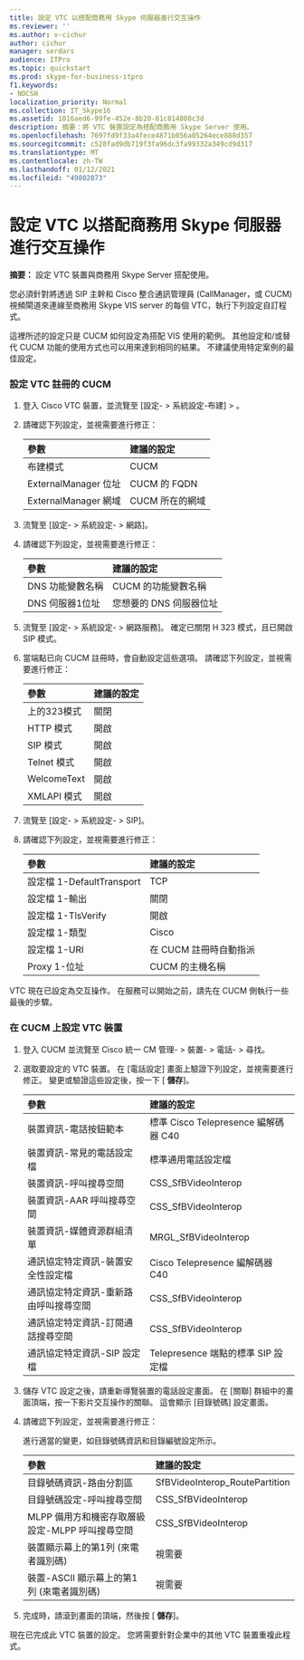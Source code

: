 ```yaml
---
title: 設定 VTC 以搭配商務用 Skype 伺服器進行交互操作
ms.reviewer: ''
ms.author: v-cichur
author: cichur
manager: serdars
audience: ITPro
ms.topic: quickstart
ms.prod: skype-for-business-itpro
f1.keywords:
- NOCSH
localization_priority: Normal
ms.collection: IT_Skype16
ms.assetid: 1016aed6-99fe-452e-8b20-81c814808c3d
description: 摘要：將 VTC 裝置設定為搭配商務用 Skype Server 使用。
ms.openlocfilehash: 7697fd9f33a4fece4871b056a05264ece888d357
ms.sourcegitcommit: c528fad9db719f3fa96dc3fa99332a349cd9d317
ms.translationtype: MT
ms.contentlocale: zh-TW
ms.lasthandoff: 01/12/2021
ms.locfileid: "49802073"
---
```

# <a name="configure-a-vtc-for-interoperation-with-skype-for-business-server"></a>設定 VTC 以搭配商務用 Skype 伺服器進行交互操作
 
**摘要：** 設定 VTC 裝置與商務用 Skype Server 搭配使用。
  
您必須針對將透過 SIP 主幹和 Cisco 整合通訊管理員 (CallManager，或 CUCM) 視頻閘道來連線至商務用 Skype VIS server 的每個 VTC，執行下列設定自訂程式。
  
這裡所述的設定只是 CUCM 如何設定為搭配 VIS 使用的範例。 其他設定和/或替代 CUCM 功能的使用方式也可以用來達到相同的結果。 不建議使用特定案例的最佳設定。
  
### <a name="configure-a-vtc-registered-with-cucm"></a>設定 VTC 註冊的 CUCM

1. 登入 Cisco VTC 裝置，並流覽至 [設定- \> 系統設定-布建] \> 。
    
2. 請確認下列設定，並視需要進行修正： 
    
   |**參數**|**建議的設定**|
   |:-----|:-----|
   |布建模式  <br/> | CUCM <br/> |
   |ExternalManager 位址  <br/> | CUCM 的 FQDN <br/> |
   | ExternalManager 網域 <br/> |CUCM 所在的網域  <br/> |
   
3. 流覽至 [設定- \> 系統設定- \> 網路]。
    
4. 請確認下列設定，並視需要進行修正： 
    
   |**參數**|**建議的設定**|
   |:-----|:-----|
   |DNS 功能變數名稱  <br/> | CUCM 的功能變數名稱 <br/> |
   |DNS 伺服器1位址  <br/> | 您想要的 DNS 伺服器位址 <br/> |
   
5. 流覽至 [設定- \> 系統設定- \> 網路服務]。 確定已關閉 H 323 模式，且已開啟 SIP 模式。 
    
6. 當端點已向 CUCM 註冊時，會自動設定這些選項。 請確認下列設定，並視需要進行修正： 
    
   |**參數**|**建議的設定**|
   |:-----|:-----|
   |上的323模式  <br/> | 關閉 <br/> |
   |HTTP 模式  <br/> | 開啟 <br/> |
   | SIP 模式 <br/> | 開啟 <br/> |
   |Telnet 模式  <br/> | 開啟 <br/> |
   |WelcomeText  <br/> | 開啟 <br/> |
   |XMLAPI 模式  <br/> | 開啟 <br/> |
   
7. 流覽至 [設定- \> 系統設定- \> SIP]。
    
8. 請確認下列設定，並視需要進行修正： 
    
   |**參數**|**建議的設定**|
   |:-----|:-----|
   |設定檔 1-DefaultTransport  <br/> | TCP <br/> |
   |設定檔 1-輸出  <br/> | 關閉 <br/> |
   |設定檔 1-TlsVerify  <br/> | 開啟 <br/> |
   |設定檔 1-類型  <br/> | Cisco <br/> |
   |設定檔 1-URI  <br/> | 在 CUCM 註冊時自動指派 <br/> |
   |Proxy 1-位址  <br/> |CUCM 的主機名稱  <br/> |
   
VTC 現在已設定為交互操作。 在服務可以開始之前，請先在 CUCM 側執行一些最後的步驟。
### <a name="configure-vtc-devices-on-cucm"></a>在 CUCM 上設定 VTC 裝置

1. 登入 CUCM 並流覽至 Cisco 統一 CM 管理- \> 裝置- \> 電話- \> 尋找。 
    
2. 選取要設定的 VTC 裝置。 在 [電話設定] 畫面上驗證下列設定，並視需要進行修正。 變更或驗證這些設定後，按一下 [ **儲存**]。
    
   |**參數**|**建議的設定**|
   |:-----|:-----|
   |裝置資訊-電話按鈕範本  <br/> | 標準 Cisco Telepresence 編解碼器 C40 <br/> |
   |裝置資訊-常見的電話設定檔  <br/> | 標準通用電話設定檔 <br/> |
   |裝置資訊-呼叫搜尋空間  <br/> | CSS_SfBVideoInterop <br/> |
   |裝置資訊-AAR 呼叫搜尋空間  <br/> | CSS_SfBVideoInterop <br/> |
   |裝置資訊-媒體資源群組清單  <br/> | MRGL_SfBVideoInterop <br/> |
   |通訊協定特定資訊-裝置安全性設定檔  <br/> | Cisco Telepresence 編解碼器 C40 <br/> |
   |通訊協定特定資訊-重新路由呼叫搜尋空間  <br/> | CSS_SfBVideoInterop <br/> |
   |通訊協定特定資訊-訂閱通話搜尋空間  <br/> | CSS_SfBVideoInterop <br/> |
   |通訊協定特定資訊-SIP 設定檔  <br/> | Telepresence 端點的標準 SIP 設定檔 <br/> |
   
3. 儲存 VTC 設定之後，請重新導覽裝置的電話設定畫面。 在 [關聯] 群組中的畫面頂端，按一下影片交互操作的關聯。 這會顯示 [目錄號碼] 設定畫面。 
    
4. 請確認下列設定，並視需要進行修正： 
    
    進行適當的變更，如目錄號碼資訊和目錄編號設定所示。
    
   |**參數**|**建議的設定**|
   |:-----|:-----|
   | 目錄號碼資訊-路由分割區 <br/> | SfBVideoInterop_RoutePartition <br/> |
   |目錄號碼設定-呼叫搜尋空間  <br/> | CSS_SfBVideoInterop <br/> |
   |MLPP 備用方和機密存取層級設定-MLPP 呼叫搜尋空間  <br/> | CSS_SfBVideoInterop <br/> |
   |裝置顯示幕上的第1列 (來電者識別碼)   <br/> | 視需要 <br/> |
   |裝置-ASCII 顯示幕上的第1列 (來電者識別碼)   <br/> | 視需要 <br/> |
   
5. 完成時，請滾到畫面的頂端，然後按 [ **儲存**]。 
    
現在已完成此 VTC 裝置的設定。 您將需要針對企業中的其他 VTC 裝置重複此程式。

